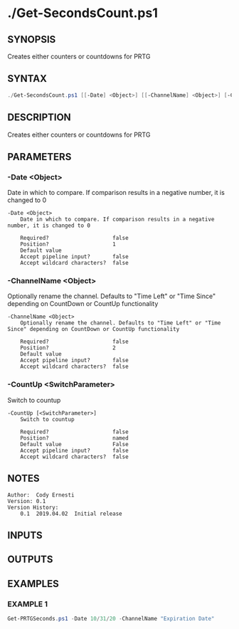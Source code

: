 # ./Get-SecondsCount.ps1

## SYNOPSIS
Creates either counters or countdowns for PRTG

## SYNTAX
```powershell
./Get-SecondsCount.ps1 [[-Date] <Object>] [[-ChannelName] <Object>] [-CountUp] [<CommonParameters>]
```

## DESCRIPTION
Creates either counters or countdowns for PRTG

## PARAMETERS
### -Date &lt;Object&gt;
Date in which to compare. If comparison results in a negative number, it is changed to 0
```
-Date <Object>
    Date in which to compare. If comparison results in a negative number, it is changed to 0
    
    Required?                    false
    Position?                    1
    Default value                
    Accept pipeline input?       false
    Accept wildcard characters?  false
```
 
### -ChannelName &lt;Object&gt;
Optionally rename the channel. Defaults to "Time Left" or "Time Since" depending on CountDown or CountUp functionality
```
-ChannelName <Object>
    Optionally rename the channel. Defaults to "Time Left" or "Time Since" depending on CountDown or CountUp functionality
    
    Required?                    false
    Position?                    2
    Default value                
    Accept pipeline input?       false
    Accept wildcard characters?  false
```
 
### -CountUp &lt;SwitchParameter&gt;
Switch to countup
```
-CountUp [<SwitchParameter>]
    Switch to countup
    
    Required?                    false
    Position?                    named
    Default value                False
    Accept pipeline input?       false
    Accept wildcard characters?  false
```

## NOTES
```
Author:  Cody Ernesti
Version: 0.1
Version History:
    0.1  2019.04.02  Initial release
```

## INPUTS


## OUTPUTS


## EXAMPLES
### EXAMPLE 1
```powershell
Get-PRTGSeconds.ps1 -Date 10/31/20 -ChannelName "Expiration Date"
```
    

